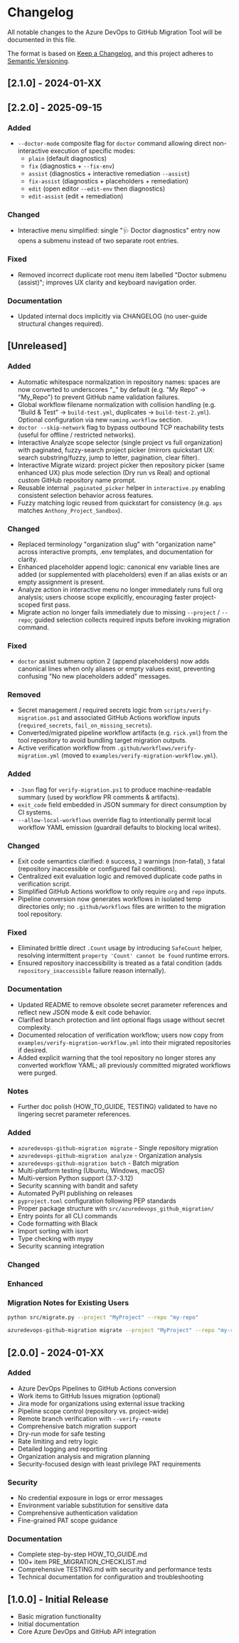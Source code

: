 # Changelog

All notable changes to the Azure DevOps to GitHub Migration Tool will be documented in this file.

The format is based on [Keep a Changelog](https://keepachangelog.com/en/1.0.0/),
and this project adheres to [Semantic Versioning](https://semver.org/spec/v2.0.0.html).

## [2.1.0] - 2024-01-XX

## [2.2.0] - 2025-09-15
### Added
- `--doctor-mode` composite flag for `doctor` command allowing direct non-interactive execution of specific modes:
  - `plain` (default diagnostics)
  - `fix` (diagnostics + `--fix-env`)
  - `assist` (diagnostics + interactive remediation `--assist`)
  - `fix-assist` (diagnostics + placeholders + remediation)
  - `edit` (open editor `--edit-env` then diagnostics)
  - `edit-assist` (edit + remediation)

### Changed
- Interactive menu simplified: single "🩺 Doctor diagnostics" entry now opens a submenu instead of two separate root entries.

### Fixed
- Removed incorrect duplicate root menu item labelled "Doctor submenu (assist)"; improves UX clarity and keyboard navigation order.

### Documentation
- Updated internal docs implicitly via CHANGELOG (no user-guide structural changes required).


## [Unreleased]

### Added
- Automatic whitespace normalization in repository names: spaces are now converted to underscores "_" by default (e.g. "My Repo" -> "My_Repo") to prevent GitHub name validation failures.
- Global workflow filename normalization with collision handling (e.g. "Build & Test" -> `build-test.yml`, duplicates -> `build-test-2.yml`). Optional configuration via new `naming.workflow` section.
- `doctor --skip-network` flag to bypass outbound TCP reachability tests (useful for offline / restricted networks).
 - Interactive Analyze scope selector (single project vs full organization) with paginated, fuzzy-search project picker (mirrors quickstart UX: search substring/fuzzy, jump to letter, pagination, clear filter).
 - Interactive Migrate wizard: project picker then repository picker (same enhanced UX) plus mode selection (Dry run vs Real) and optional custom GitHub repository name prompt.
 - Reusable internal `_paginated_picker` helper in `interactive.py` enabling consistent selection behavior across features.
 - Fuzzy matching logic reused from quickstart for consistency (e.g. `aps` matches `Anthony_Project_Sandbox`).

### Changed
- Replaced terminology "organization slug" with "organization name" across interactive prompts, .env templates, and documentation for clarity.
- Enhanced placeholder append logic: canonical env variable lines are added (or supplemented with placeholders) even if an alias exists or an empty assignment is present.
 - Analyze action in interactive menu no longer immediately runs full org analysis; users choose scope explicitly, encouraging faster project-scoped first pass.
 - Migrate action no longer fails immediately due to missing `--project` / `--repo`; guided selection collects required inputs before invoking migration command.

### Fixed
- `doctor` assist submenu option 2 (append placeholders) now adds canonical lines when only aliases or empty values exist, preventing confusing "No new placeholders added" messages.
### Removed
- Secret management / required secrets logic from `scripts/verify-migration.ps1` and associated GitHub Actions workflow inputs (`required_secrets`, `fail_on_missing_secrets`).
- Converted/migrated pipeline workflow artifacts (e.g. `rick.yml`) from the tool repository to avoid bundling target migration outputs.
- Active verification workflow from `.github/workflows/verify-migration.yml` (moved to `examples/verify-migration-workflow.yml`).

### Added
- `-Json` flag for `verify-migration.ps1` to produce machine-readable summary (used by workflow PR comments & artifacts).
- `exit_code` field embedded in JSON summary for direct consumption by CI systems.
- `--allow-local-workflows` override flag to intentionally permit local workflow YAML emission (guardrail defaults to blocking local writes).

### Changed
- Exit code semantics clarified: `0` success, `2` warnings (non-fatal), `3` fatal (repository inaccessible or configured fail conditions).
- Centralized exit evaluation logic and removed duplicate code paths in verification script.
- Simplified GitHub Actions workflow to only require `org` and `repo` inputs.
- Pipeline conversion now generates workflows in isolated temp directories only; no `.github/workflows` files are written to the migration tool repository.

### Fixed
- Eliminated brittle direct `.Count` usage by introducing `SafeCount` helper, resolving intermittent `property 'Count' cannot be found` runtime errors.
- Ensured repository inaccessibility is treated as a fatal condition (adds `repository_inaccessible` failure reason internally).

### Documentation
- Updated README to remove obsolete secret parameter references and reflect new JSON mode & exit code behavior.
- Clarified branch protection and lint optional flags usage without secret complexity.
- Documented relocation of verification workflow; users now copy from `examples/verify-migration-workflow.yml` into their migrated repositories if desired.
- Added explicit warning that the tool repository no longer stores any converted workflow YAML; all previously committed migrated workflows were purged.

### Notes
- Further doc polish (HOW_TO_GUIDE, TESTING) validated to have no lingering secret parameter references.


### Added
  - `azuredevops-github-migration migrate` - Single repository migration
  - `azuredevops-github-migration analyze` - Organization analysis  
  - `azuredevops-github-migration batch` - Batch migration
  - Multi-platform testing (Ubuntu, Windows, macOS)
  - Multi-version Python support (3.7-3.12)  
  - Security scanning with bandit and safety
  - Automated PyPI publishing on releases
  - `pyproject.toml` configuration following PEP standards
  - Proper package structure with `src/azuredevops_github_migration/`
  - Entry points for all CLI commands
  - Code formatting with Black
  - Import sorting with isort
  - Type checking with mypy
  - Security scanning integration

### Changed

### Enhanced

### Migration Notes for Existing Users
  ```bash
  python src/migrate.py --project "MyProject" --repo "my-repo"
  ```
  ```bash
  azuredevops-github-migration migrate --project "MyProject" --repo "my-repo"
  ```

## [2.0.0] - 2024-01-XX
### Added
- Azure DevOps Pipelines to GitHub Actions conversion
- Work items to GitHub Issues migration (optional)
- Jira mode for organizations using external issue tracking
- Pipeline scope control (repository vs. project-wide)
- Remote branch verification with `--verify-remote`
- Comprehensive batch migration support
- Dry-run mode for safe testing
- Rate limiting and retry logic
- Detailed logging and reporting
- Organization analysis and migration planning
- Security-focused design with least privilege PAT requirements

### Security
- No credential exposure in logs or error messages
- Environment variable substitution for sensitive data
- Comprehensive authentication validation
- Fine-grained PAT scope guidance

### Documentation
- Complete step-by-step HOW_TO_GUIDE.md
- 100+ item PRE_MIGRATION_CHECKLIST.md
- Comprehensive TESTING.md with security and performance tests
- Technical documentation for configuration and troubleshooting

## [1.0.0] - Initial Release
- Basic migration functionality
- Initial documentation
- Core Azure DevOps and GitHub API integration